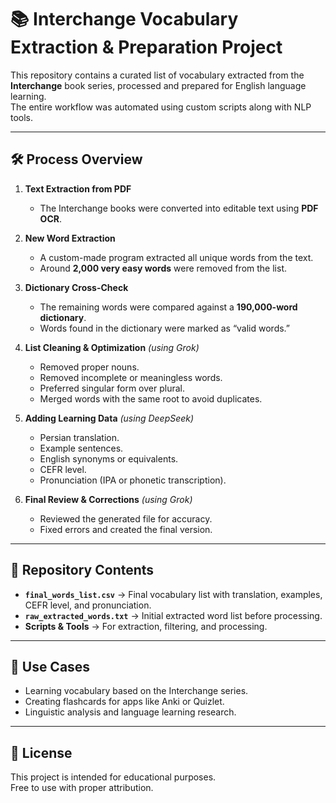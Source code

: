 # 📚 Interchange Vocabulary Extraction & Preparation Project

This repository contains a curated list of vocabulary extracted from the **Interchange** book series, processed and prepared for English language learning.  
The entire workflow was automated using custom scripts along with NLP tools.

---

## 🛠 Process Overview

1. **Text Extraction from PDF**  
   - The Interchange books were converted into editable text using **PDF OCR**.

2. **New Word Extraction**  
   - A custom-made program extracted all unique words from the text.  
   - Around **2,000 very easy words** were removed from the list.

3. **Dictionary Cross-Check**  
   - The remaining words were compared against a **190,000-word dictionary**.  
   - Words found in the dictionary were marked as “valid words.”

4. **List Cleaning & Optimization** *(using Grok)*  
   - Removed proper nouns.  
   - Removed incomplete or meaningless words.  
   - Preferred singular form over plural.  
   - Merged words with the same root to avoid duplicates.

5. **Adding Learning Data** *(using DeepSeek)*  
   - Persian translation.  
   - Example sentences.  
   - English synonyms or equivalents.  
   - CEFR level.  
   - Pronunciation (IPA or phonetic transcription).

6. **Final Review & Corrections** *(using Grok)*  
   - Reviewed the generated file for accuracy.  
   - Fixed errors and created the final version.

---

## 📂 Repository Contents

- **`final_words_list.csv`** → Final vocabulary list with translation, examples, CEFR level, and pronunciation.  
- **`raw_extracted_words.txt`** → Initial extracted word list before processing.  
- **Scripts & Tools** → For extraction, filtering, and processing.

---

## 🚀 Use Cases

- Learning vocabulary based on the Interchange series.  
- Creating flashcards for apps like Anki or Quizlet.  
- Linguistic analysis and language learning research.

---

## 📜 License
This project is intended for educational purposes.  
Free to use with proper attribution.
